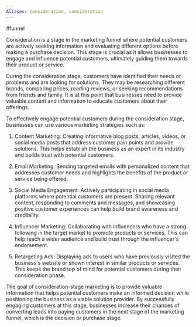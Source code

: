 ```yaml
---
Aliases: Consideration, consideration
---
```

#funnel 

Consideration is a stage in the marketing funnel where potential customers are actively seeking information and evaluating different options before making a purchase decision. This stage is crucial as it allows businesses to engage and influence potential customers, ultimately guiding them towards their product or service.

During the consideration stage, customers have identified their needs or problems and are looking for solutions. They may be researching different brands, comparing prices, reading reviews, or seeking recommendations from friends and family. It is at this point that businesses need to provide valuable content and information to educate customers about their offerings.

To effectively engage potential customers during the consideration stage, businesses can use various marketing strategies such as:

1. Content Marketing: Creating informative blog posts, articles, videos, or social media posts that address customer pain points and provide solutions. This helps establish the business as an expert in its industry and builds trust with potential customers.

2. Email Marketing: Sending targeted emails with personalized content that addresses customer needs and highlights the benefits of the product or service being offered.

3. Social Media Engagement: Actively participating in social media platforms where potential customers are present. Sharing relevant content, responding to comments and messages, and showcasing positive customer experiences can help build brand awareness and credibility.

4. Influencer Marketing: Collaborating with influencers who have a strong following in the target market to promote products or services. This can help reach a wider audience and build trust through the influencer's endorsement.

5. Retargeting Ads: Displaying ads to users who have previously visited the business's website or shown interest in similar products or services. This keeps the brand top of mind for potential customers during their consideration phase.

The goal of consideration-stage marketing is to provide valuable information that helps potential customers make an informed decision while positioning the business as a viable solution provider. By successfully engaging customers at this stage, businesses increase their chances of converting leads into paying customers in the next stage of the marketing funnel, which is the decision or purchase stage.